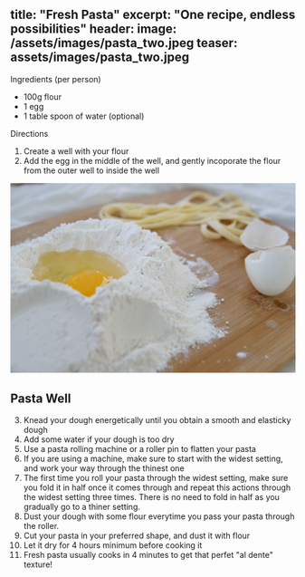 title: "Fresh Pasta"
excerpt: "One recipe, endless possibilities"
header:
  image: /assets/images/pasta_two.jpeg
  teaser: assets/images/pasta_two.jpeg
---
Ingredients (per person)

* 100g flour
* 1 egg
* 1 table spoon of water (optional)

Directions

1. Create a well with your flour 
2. Add the egg in the middle of the well, and gently incoporate the flour from the outer well to inside the well

![nope](/assets/images/pasta_recipe/pasta_one.jpg)
## Pasta Well

3. Knead your dough energetically until you obtain a smooth and elasticky dough
4. Add some water if your dough is too dry 
5. Use a pasta rolling machine or a roller pin to flatten your pasta
6. If you are using a machine, make sure to start with the widest setting, and work your way through the thinest one
7. The first time you roll your pasta through the widest setting, make sure you fold it in half once it comes through and repeat this actions through the widest setting three times. There is no need to fold in half as you gradually go to a thiner setting. 
8. Dust your dough with some flour everytime you pass your pasta through the roller.
9. Cut your pasta in your preferred shape, and dust it with flour 
10. Let it dry for 4 hours minimum before cooking it 
11. Fresh pasta usually cooks in 4 minutes to get that perfet "al dente" texture! 
